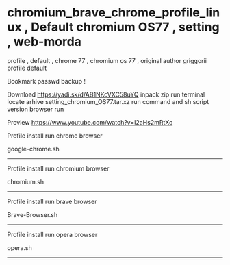 # chromium_brave_chrome_profile_linux , Default chromium OS77 , setting , web-morda
profile , default , chrome 77 , chromium os 77 , original author griggorii profile default

Bookmark passwd backup !

Download https://yadi.sk/d/AB1NKcVXC58uYQ inpack zip run terminal locate arhive setting_chromium_OS77.tar.xz run command and sh script version browser run 

Proview https://www.youtube.com/watch?v=I2aHs2mRtXc

Profile install run chrome browser

google-chrome.sh

------------------------------------------------------

Profile install run chromium browser

chromium.sh

------------------------------------------------------

Profile install run brave browser

Brave-Browser.sh

------------------------------------------------------

Profile install run opera browser

opera.sh

------------------------------------------------------

